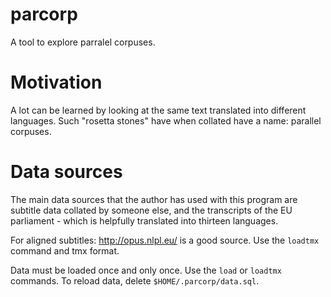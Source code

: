 # parcorp

A tool to explore parralel corpuses.

# Motivation

A lot can be learned by looking at the same text translated into different languages. Such "rosetta stones" have when collated have a name: parallel corpuses.

# Data sources

The main data sources that the author has used with this program are subtitle data collated by someone else, and the transcripts of the EU parliament - which is helpfully translated into thirteen languages.

For aligned subtitles: http://opus.nlpl.eu/ is a good source. Use the `loadtmx` command and tmx format.

Data must be loaded once and only once. Use the `load` or `loadtmx` commands. To reload data, delete `$HOME/.parcorp/data.sql`.
